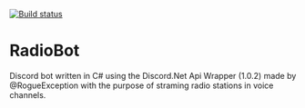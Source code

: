 [![Build status](https://ci.appveyor.com/api/projects/status/ornlq9rscs71pw8t?svg=true)](https://ci.appveyor.com/project/Flysenberg/radiobot)

# RadioBot

Discord bot written in C# using the Discord.Net Api Wrapper (1.0.2) made by @RogueException with the purpose of straming radio stations in voice channels.
